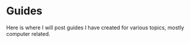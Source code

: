 # Guides
Here is where I will post guides I have created for various topics, mostly computer related.
